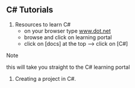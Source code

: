 ## C# Tutorials

1. Resources to learn C#
    - on your browser type www.dot.net 
    - browse and click on learning portal
    - click on [docs] at the top --> click on [C#]

> [!NOTE]
> this will take you straight to the C# learning portal

1. Creating a project in C#.

